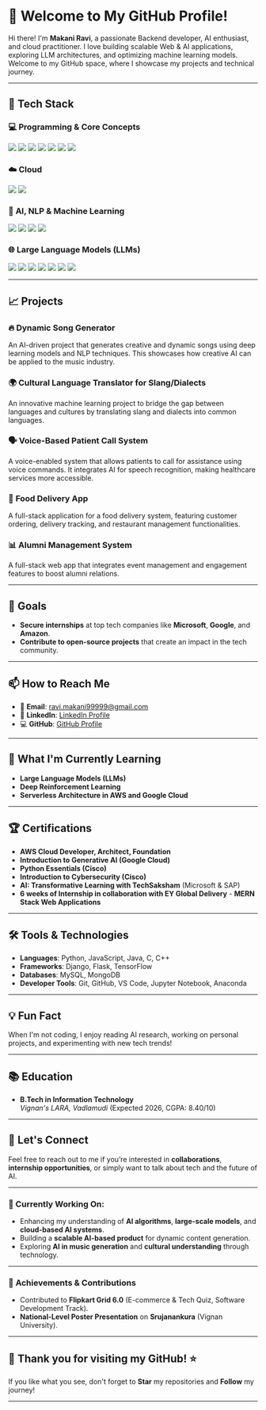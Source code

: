 # 👋 Welcome to My GitHub Profile!


Hi there! I'm **Makani Ravi**, a passionate Backend developer, AI enthusiast, and cloud practitioner. I love building scalable Web & AI applications, exploring LLM architectures, and optimizing machine learning models. Welcome to my GitHub space, where I showcase my projects and technical journey.

---

## 🚀 Tech Stack

### 💻 **Programming & Core Concepts**

<p align="left">
  <img src="https://img.shields.io/badge/C++-00599C?style=for-the-badge&logo=cplusplus&logoColor=white" />
  <img src="https://img.shields.io/badge/C-00599C?style=for-the-badge&logo=c&logoColor=white" />
  <img src="https://img.shields.io/badge/SQL-4479A1?style=for-the-badge&logo=mysql&logoColor=white" />
  <img src="https://img.shields.io/badge/Django-092E20?style=for-the-badge&logo=django&logoColor=white" />
  <img src="https://img.shields.io/badge/Numpy-013243?style=for-the-badge&logo=numpy&logoColor=white" />
  <img src="https://img.shields.io/badge/Pandas-150458?style=for-the-badge&logo=pandas&logoColor=white" />
  <img src="https://img.shields.io/badge/Matplotlib-003C66?style=for-the-badge&logo=matplotlib&logoColor=white" />
</p>

### ☁️ **Cloud**

<p align="left">
  <img src="https://img.shields.io/badge/AWS-232F3E?style=for-the-badge&logo=amazon-aws&logoColor=white" />
  <img src="https://img.shields.io/badge/Google%20Cloud-4285F4?style=for-the-badge&logo=google-cloud&logoColor=white" />
</p>

### 🧠 **AI, NLP & Machine Learning**

<p align="left">
  <img src="https://img.shields.io/badge/NLP-FF6F00?style=for-the-badge&logo=nltk&logoColor=white" />
  <img src="https://img.shields.io/badge/Deep%20Learning-FF0000?style=for-the-badge&logo=tensorflow&logoColor=white" />
  <img src="https://img.shields.io/badge/NumPy-013243?style=for-the-badge&logo=numpy&logoColor=white" />
  <img src="https://img.shields.io/badge/Pandas-150458?style=for-the-badge&logo=pandas&logoColor=white" />
</p>

### 🌐 **Large Language Models (LLMs)**

<p align="left">
  <img src="https://img.shields.io/badge/GPT-005571?style=for-the-badge&logo=openai&logoColor=white" />
  <img src="https://img.shields.io/badge/BERT-1F425F?style=for-the-badge&logo=google&logoColor=white" />
  <img src="https://img.shields.io/badge/LLaMA-FF4500?style=for-the-badge&logo=meta&logoColor=white" />
  <img src="https://img.shields.io/badge/Grok-1F425F?style=for-the-badge&logo=openai&logoColor=white" />
  <img src="https://img.shields.io/badge/BlackBox-000000?style=for-the-badge&logo=github&logoColor=white" />
  <img src="https://img.shields.io/badge/DeepSeek-FF4500?style=for-the-badge&logo=deepmind&logoColor=white" />
  <img src="https://img.shields.io/badge/Claude-FF6F00?style=for-the-badge&logo=anthropic&logoColor=white" />
</p>

---

## 📈 Projects

### 🔥 **Dynamic Song Generator**
An AI-driven project that generates creative and dynamic songs using deep learning models and NLP techniques. This showcases how creative AI can be applied to the music industry.

### 🌍 **Cultural Language Translator for Slang/Dialects**
An innovative machine learning project to bridge the gap between languages and cultures by translating slang and dialects into common languages.

### 🗣️ **Voice-Based Patient Call System**
A voice-enabled system that allows patients to call for assistance using voice commands. It integrates AI for speech recognition, making healthcare services more accessible.

### 🍔 **Food Delivery App**
A full-stack application for a food delivery system, featuring customer ordering, delivery tracking, and restaurant management functionalities.

### 📊 **Alumni Management System**
A full-stack web app that integrates event management and engagement features to boost alumni relations.

---

## 🎯 Goals

- **Secure internships** at top tech companies like **Microsoft**, **Google**, and **Amazon**.
- **Contribute to open-source projects** that create an impact in the tech community.

---

## 📫 How to Reach Me

- 📧 **Email**: [ravi.makani99999@gmail.com](mailto:ravi.makani99999@gmail.com)
- 🔗 **LinkedIn**: [LinkedIn Profile](https://www.linkedin.com/in/ravi-makani-90ab8a278/)
- 💻 **GitHub**: [GitHub Profile](https://github.com/RAVIMAKANI9/)

---

## 🌱 What I'm Currently Learning

- **Large Language Models (LLMs)**
- **Deep Reinforcement Learning**
- **Serverless Architecture in AWS and Google Cloud**

---

## 🏆 Certifications

- **AWS Cloud Developer, Architect, Foundation**
- **Introduction to Generative AI (Google Cloud)**
- **Python Essentials (Cisco)**
- **Introduction to Cybersecurity (Cisco)**
- **AI: Transformative Learning with TechSaksham** (Microsoft & SAP)
- **6 weeks of Internship in collaboration with EY Global Delivery** - **MERN Stack Web Applications**

---

## 🛠️ Tools & Technologies

- **Languages**: Python, JavaScript, Java, C, C++
- **Frameworks**: Django, Flask, TensorFlow
- **Databases**: MySQL, MongoDB
- **Developer Tools**: Git, GitHub, VS Code, Jupyter Notebook, Anaconda

---

## 💡 Fun Fact

When I'm not coding, I enjoy reading AI research, working on personal projects, and experimenting with new tech trends!

---

## 📚 Education

- **B.Tech in Information Technology**  
  *Vignan's LARA, Vadlamudi* (Expected 2026, CGPA: 8.40/10)

---

## 💬 Let's Connect

Feel free to reach out to me if you’re interested in **collaborations**, **internship opportunities**, or simply want to talk about tech and the future of AI.

---

### 🚀 Currently Working On:

- Enhancing my understanding of **AI algorithms**, **large-scale models**, and **cloud-based AI systems**.
- Building a **scalable AI-based product** for dynamic content generation.
- Exploring **AI in music generation** and **cultural understanding** through technology.

---

### 🎯 **Achievements & Contributions**
- Contributed to **Flipkart Grid 6.0** (E-commerce & Tech Quiz, Software Development Track).
- **National-Level Poster Presentation** on **Srujanankura** (Vignan University).

---

## 🌟 Thank you for visiting my GitHub! ⭐
If you like what you see, don't forget to **Star** my repositories and **Follow** my journey!

---
